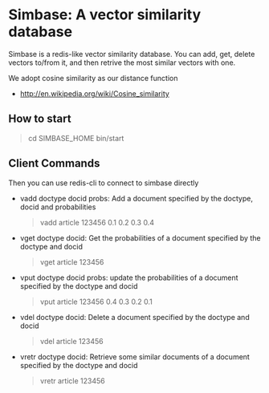 Simbase: A vector similarity database
======================================

Simbase is a redis-like vector similarity database. You can add, get, delete
vectors to/from it, and then retrive the most similar vectors with one.

We adopt cosine similarity as our distance function
* http://en.wikipedia.org/wiki/Cosine_similarity


How to start
-------------

  > cd SIMBASE_HOME
  > bin/start

Client Commands
----------------

Then you can use redis-cli to connect to simbase directly

*   vadd doctype docid probs: Add a document specified by the doctype, docid and probabilities

    > vadd article 123456 0.1 0.2 0.3 0.4
	
*   vget doctype docid: Get the probabilities of a document specified by the doctype and docid

    > vget article 123456
	
*   vput doctype docid probs: update the probabilities of a document specified by the doctype and docid

	> vput article 123456 0.4 0.3 0.2 0.1
	
*   vdel doctype docid: Delete a document specified by the doctype and docid

    > vdel article 123456
	
*   vretr doctype docid: Retrieve some similar documents of a document specified by the doctype and docid

    > vretr article 123456







